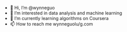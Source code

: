 - 👋 Hi, I’m @wynneguo
- 👀 I’m interested in data analysis and machine learning
- 🌱 I’m currently learning algorithms on Coursera
- 📫 How to reach me wynneguolu/g.com

<!---
Wynneguo/Wynneguo is a ✨ special ✨ repository because its `README.md` (this file) appears on your GitHub profile.
You can click the Preview link to take a look at your changes.
--->
